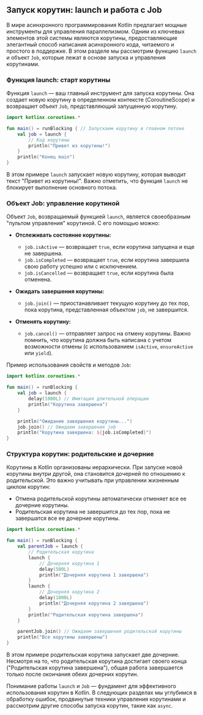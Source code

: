## Запуск корутин: launch и работа с Job

В мире асинхронного программирования Kotlin предлагает мощные инструменты для управления параллелизмом. Одним из ключевых элементов этой системы являются корутины, предоставляющие элегантный способ написания асинхронного кода, читаемого и простого в поддержке. В этом разделе мы рассмотрим функцию `launch` и объект `Job`, которые лежат в основе запуска и управления корутинами.

### Функция launch: старт корутины

Функция `launch` — ваш главный инструмент для запуска корутины. Она создает новую корутину в определенном контексте (CoroutineScope) и возвращает объект `Job`, представляющий запущенную корутину.

```kotlin
import kotlinx.coroutines.*

fun main() = runBlocking { // Запускаем корутину в главном потоке
    val job = launch {
        // Код корутины
        println("Привет из корутины!")
    }
    println("Конец main")
}
```

В этом примере `launch` запускает новую корутину, которая выводит текст "Привет из корутины!". Важно отметить, что функция `launch` не блокирует выполнение основного потока. 

### Объект Job: управление корутиной

Объект `Job`, возвращаемый функцией `launch`, является своеобразным "пультом управления" корутиной. С его помощью можно:

* **Отслеживать состояние корутины:**  
    * `job.isActive` — возвращает `true`, если корутина запущена и еще не завершена.
    * `job.isCompleted` — возвращает `true`, если корутина завершила свою работу успешно или с исключением.
    * `job.isCancelled` — возвращает `true`, если корутина была отменена.

* **Ожидать завершения корутины:**
    * `job.join()` — приостанавливает текущую корутину до тех пор, пока корутина, представленная объектом `job`, не завершится. 

* **Отменять корутину:**
    * `job.cancel()` — отправляет запрос на отмену корутины. Важно помнить, что корутина должна быть написана с учетом возможности отмены (с использованием `isActive`, `ensureActive` или `yield`).

Пример использования свойств и методов `Job`:

```kotlin
import kotlinx.coroutines.*

fun main() = runBlocking {
    val job = launch {
        delay(1000L) // Имитация длительной операции
        println("Корутина завершена")
    }

    println("Ожидание завершения корутины...")
    job.join() // Ожидаем завершения job
    println("Корутина завершена: ${job.isCompleted}")
}
```

### Структура корутин: родительские и дочерние

Корутины в Kotlin организованы иерархически. При запуске новой корутины внутри другой, она становится дочерней по отношению к родительской. Это важно учитывать при управлении жизненным циклом корутин:

* Отмена родительской корутины автоматически отменяет все ее дочерние корутины.
* Родительская корутина не завершится до тех пор, пока не завершатся все ее дочерние корутины.

```kotlin
import kotlinx.coroutines.*

fun main() = runBlocking {
    val parentJob = launch {
        // Родительская корутина
        launch {
            // Дочерняя корутина 1
            delay(500L)
            println("Дочерняя корутина 1 завершена")
        }
        launch {
            // Дочерняя корутина 2
            delay(1000L)
            println("Дочерняя корутина 2 завершена")
        }
        println("Родительская корутина завершена") 
    }

    parentJob.join() // Ожидаем завершения родительской корутины
    println("Все корутины завершены")
}
```

В этом примере родительская корутина запускает две дочерние. Несмотря на то, что родительская корутина достигает своего конца ("Родительская корутина завершена"), общая работа завершается только после окончания обеих дочерних корутин.

Понимание работы `launch` и `Job` —  фундамент для эффективного использования корутин в Kotlin. В следующих разделах мы углубимся в обработку ошибок, продвинутые техники управления корутинами и рассмотрим другие способы запуска корутин, такие как `async`. 

